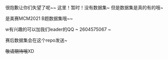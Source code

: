 很抱歉让你们失望了呢~~ 这里！暂时！没有数据集~ 但是数据集是真的有的哦~

是美赛MCM2021 B题数据集哦~~

w有兴趣的可以加我们leader的QQ ~ 2604575067 ~

赛后数据集会在这个repo发送~

~~敬请期待哦~~XD